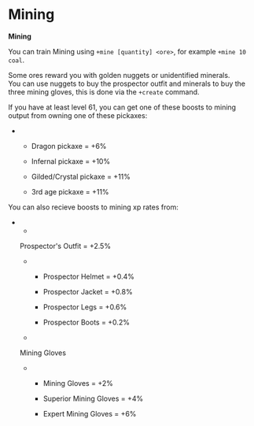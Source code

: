 # Mining





**Mining**

You can train Mining using `+mine [quantity] <ore>`, for example `+mine 10 coal`.

Some ores reward you with golden nuggets or unidentified minerals.  
You can use nuggets to buy the prospector outfit and minerals to buy the three mining gloves, this is done via the `+create` command.

If you have at least level 61, you can get one of these boosts to mining output from owning one of these pickaxes:

* - Dragon pickaxe = +6%

  - Infernal pickaxe = +10%

  - Gilded/Crystal pickaxe = +11%

  - 3rd age pickaxe = +11%

You can also recieve boosts to mining xp rates from:

* -

  Prospector's Outfit = +2.5%

  * - Prospector Helmet = +0.4%

    - Prospector Jacket = +0.8%

    - Prospector Legs = +0.6%

    - Prospector Boots = +0.2%

  -

  Mining Gloves

  * - Mining Gloves = +2%

    - Superior Mining Gloves = +4%

    - Expert Mining Gloves = +6%

